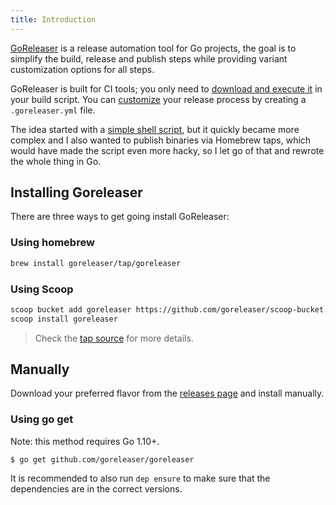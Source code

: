 ```yaml
---
title: Introduction
---
```


[GoReleaser](https://github.com/goreleaser/goreleaser) is a release automation
tool for Go projects, the goal is to simplify the build, release and
publish steps while providing variant customization options for all steps.

GoReleaser is built for CI tools; you only need to
[download and execute it](#ci_integration) in your build script.
You can [customize](#customization) your release process by
creating a `.goreleaser.yml` file.

The idea started with a
[simple shell script](https://github.com/goreleaser/old-go-releaser),
but it quickly became more complex and I also wanted to publish binaries via
Homebrew taps, which would have made the script even more hacky, so I let go of
that and rewrote the whole thing in Go.

## Installing Goreleaser

There are three ways to get going install GoReleaser:


### Using homebrew

```sh
brew install goreleaser/tap/goreleaser
```

### Using Scoop

```sh
scoop bucket add goreleaser https://github.com/goreleaser/scoop-bucket.git
scoop install goreleaser
```

> Check the [tap source](https://github.com/goreleaser/homebrew-tap) for
> more details.

## Manually

Download your preferred flavor from the [releases page](https://github.com/goreleaser/goreleaser/releases/latest) and install
manually.

### Using go get

Note: this method requires Go 1.10+.

```console
$ go get github.com/goreleaser/goreleaser
```

It is recommended to also run `dep ensure` to make sure that the dependencies
are in the correct versions.
